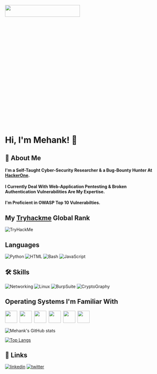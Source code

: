 <img src="https://user-images.githubusercontent.com/70057473/196027425-ffb7a470-b8c8-4f21-b0e3-982409bc7cbd.png" width = "70%"  img height = "10%">

# Hi, I'm Mehank! 👋

## 🚀 About Me
#### I'm a Self-Taught Cyber-Security Researcher & a Bug-Bounty Hunter At [HackerOne](https://www.hackerone.com/).
#### I Currently Deal With Web-Application Pentesting & Broken Authentication Vulnerabilities Are My Expertise.
#### I'm Proficient in OWASP Top 10 Vulnerabilties.


## My [Tryhackme](https://tryhackme.com/p/Mk617) Global Rank
<img src="https://tryhackme-badges.s3.amazonaws.com/Mk617.png" alt="TryHackMe">


## Languages
![Python](https://img.shields.io/badge/-Python-fff?&logo=python&logoColor=blue)
![HTML](https://img.shields.io/badge/-HTML-fff?&logo=HTML5)
![Bash](https://img.shields.io/badge/-Bash%20Scripting-fff?logo=GNUBASH)
![JavaScript](https://img.shields.io/badge/-JavaScript-fff?logo=JavaScript)

## 🛠 Skills

![Networking](https://img.shields.io/badge/-Networking-blue)
![Linux](https://img.shields.io/badge/%20-Linux-black)
![BurpSuite](https://img.shields.io/badge/%20-BurpSuite-orange)
![CryptoGraphy](https://img.shields.io/badge/%20-Cryptography-lightgrey)

## Operating Systems I'm Familiar With

<img src ="https://user-images.githubusercontent.com/70057473/196029766-3e5ca608-48b3-4571-8a69-fd379ff2af2f.jpg" image height = "40">&nbsp;
<img src = "https://user-images.githubusercontent.com/70057473/196029889-d545acf6-a5da-4838-b40f-633c23f27efc.jpg" image height = "40">&nbsp;
<img src = "https://user-images.githubusercontent.com/70057473/196030040-6c63ade1-3250-4fda-95a8-3cc63b592623.jpg" image height  = "40">&nbsp;
<img src = "https://user-images.githubusercontent.com/70057473/196030156-56ae66cd-eb70-4cc5-9585-b3c4f4700c74.jpg" img height = "40">&nbsp;
<img src = "https://user-images.githubusercontent.com/70057473/196030215-e6cc54cb-de32-4c02-8083-295e844f7036.jpg" image height = "40">&nbsp;
<img src = "https://user-images.githubusercontent.com/70057473/196030260-1dc56290-8ddf-48fc-8a2e-54d1ae51c390.jpg"  img height = "40">&nbsp;

![Mehank's GitHub stats](https://github-readme-stats.vercel.app/api?username=M3hank&show_icons=true&theme=radical)

[![Top Langs](https://github-readme-stats.vercel.app/api/top-langs/?username=M3hank&layout=compact)](https://github.com/anuraghazra/github-readme-stats)


## 🔗 Links
[![linkedin](https://img.shields.io/badge/linkedin-0A66C2?style=flat&logo=linkedin&logoColor=white)](https://www.linkedin.com/in/m3hank)
[![twitter](https://img.shields.io/badge/twitter-1DA1F2?style=flat&logo=twitter&logoColor=white)](https://twitter.com/M3hank)
